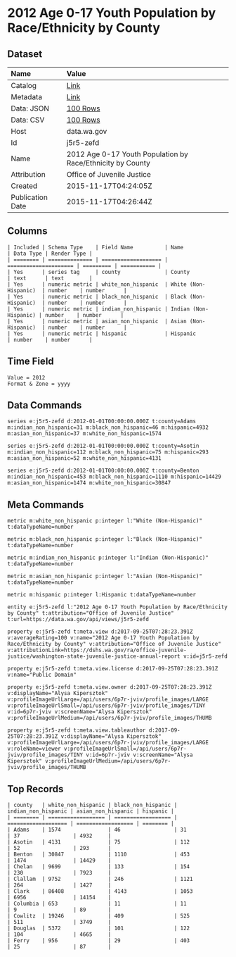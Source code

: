 # 2012 Age 0-17 Youth Population by Race/Ethnicity by County

## Dataset

| Name | Value |
| :--- | :---- |
| Catalog | [Link](https://catalog.data.gov/dataset/2012-age-0-17-youth-population-by-race-ethnicity-by-county) |
| Metadata | [Link](https://data.wa.gov/api/views/j5r5-zefd) |
| Data: JSON | [100 Rows](https://data.wa.gov/api/views/j5r5-zefd/rows.json?max_rows=100) |
| Data: CSV | [100 Rows](https://data.wa.gov/api/views/j5r5-zefd/rows.csv?max_rows=100) |
| Host | data.wa.gov |
| Id | j5r5-zefd |
| Name | 2012 Age 0-17 Youth Population by Race/Ethnicity by County |
| Attribution | Office of Juvenile Justice |
| Created | 2015-11-17T04:24:05Z |
| Publication Date | 2015-11-17T04:26:44Z |

## Columns

```ls
| Included | Schema Type    | Field Name          | Name                  | Data Type | Render Type |
| ======== | ============== | =================== | ===================== | ========= | =========== |
| Yes      | series tag     | county              | County                | text      | text        |
| Yes      | numeric metric | white_non_hispanic  | White (Non-Hispanic)  | number    | number      |
| Yes      | numeric metric | black_non_hispanic  | Black (Non-Hispanic)  | number    | number      |
| Yes      | numeric metric | indian_non_hispanic | Indian (Non-Hispanic) | number    | number      |
| Yes      | numeric metric | asian_non_hispanic  | Asian (Non-Hispanic)  | number    | number      |
| Yes      | numeric metric | hispanic            | Hispanic              | number    | number      |
```

## Time Field

```ls
Value = 2012
Format & Zone = yyyy
```

## Data Commands

```ls
series e:j5r5-zefd d:2012-01-01T00:00:00.000Z t:county=Adams m:indian_non_hispanic=31 m:black_non_hispanic=46 m:hispanic=4932 m:asian_non_hispanic=37 m:white_non_hispanic=1574

series e:j5r5-zefd d:2012-01-01T00:00:00.000Z t:county=Asotin m:indian_non_hispanic=112 m:black_non_hispanic=75 m:hispanic=293 m:asian_non_hispanic=52 m:white_non_hispanic=4131

series e:j5r5-zefd d:2012-01-01T00:00:00.000Z t:county=Benton m:indian_non_hispanic=453 m:black_non_hispanic=1110 m:hispanic=14429 m:asian_non_hispanic=1474 m:white_non_hispanic=30847
```

## Meta Commands

```ls
metric m:white_non_hispanic p:integer l:"White (Non-Hispanic)" t:dataTypeName=number

metric m:black_non_hispanic p:integer l:"Black (Non-Hispanic)" t:dataTypeName=number

metric m:indian_non_hispanic p:integer l:"Indian (Non-Hispanic)" t:dataTypeName=number

metric m:asian_non_hispanic p:integer l:"Asian (Non-Hispanic)" t:dataTypeName=number

metric m:hispanic p:integer l:Hispanic t:dataTypeName=number

entity e:j5r5-zefd l:"2012 Age 0-17 Youth Population by Race/Ethnicity by County" t:attribution="Office of Juvenile Justice" t:url=https://data.wa.gov/api/views/j5r5-zefd

property e:j5r5-zefd t:meta.view d:2017-09-25T07:28:23.391Z v:averageRating=100 v:name="2012 Age 0-17 Youth Population by Race/Ethnicity by County" v:attribution="Office of Juvenile Justice" v:attributionLink=https://dshs.wa.gov/ra/office-juvenile-justice/washington-state-juvenile-justice-annual-report v:id=j5r5-zefd

property e:j5r5-zefd t:meta.view.license d:2017-09-25T07:28:23.391Z v:name="Public Domain"

property e:j5r5-zefd t:meta.view.owner d:2017-09-25T07:28:23.391Z v:displayName="Alysa Kipersztok" v:profileImageUrlLarge=/api/users/6p7r-jviv/profile_images/LARGE v:profileImageUrlSmall=/api/users/6p7r-jviv/profile_images/TINY v:id=6p7r-jviv v:screenName="Alysa Kipersztok" v:profileImageUrlMedium=/api/users/6p7r-jviv/profile_images/THUMB

property e:j5r5-zefd t:meta.view.tableauthor d:2017-09-25T07:28:23.391Z v:displayName="Alysa Kipersztok" v:profileImageUrlLarge=/api/users/6p7r-jviv/profile_images/LARGE v:roleName=viewer v:profileImageUrlSmall=/api/users/6p7r-jviv/profile_images/TINY v:id=6p7r-jviv v:screenName="Alysa Kipersztok" v:profileImageUrlMedium=/api/users/6p7r-jviv/profile_images/THUMB
```

## Top Records

```ls
| county   | white_non_hispanic | black_non_hispanic | indian_non_hispanic | asian_non_hispanic | hispanic | 
| ======== | ================== | ================== | =================== | ================== | ======== | 
| Adams    | 1574               | 46                 | 31                  | 37                 | 4932     | 
| Asotin   | 4131               | 75                 | 112                 | 52                 | 293      | 
| Benton   | 30847              | 1110               | 453                 | 1474               | 14429    | 
| Chelan   | 9699               | 133                | 154                 | 230                | 7923     | 
| Clallam  | 9752               | 246                | 1121                | 264                | 1427     | 
| Clark    | 86408              | 4143               | 1053                | 6956               | 14154    | 
| Columbia | 653                | 11                 | 11                  | 9                  | 89       | 
| Cowlitz  | 19246              | 409                | 525                 | 511                | 3749     | 
| Douglas  | 5372               | 101                | 122                 | 104                | 4665     | 
| Ferry    | 956                | 29                 | 403                 | 25                 | 87       | 
```